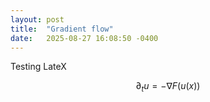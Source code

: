 ```yaml
---
layout: post
title:  "Gradient flow"
date:   2025-08-27 16:08:50 -0400
---
```


Testing LateX 

$$\begin{equation}\label{eqn:1}
    \partial_t u = -\nabla F(u(x))
\end{equation}$$

